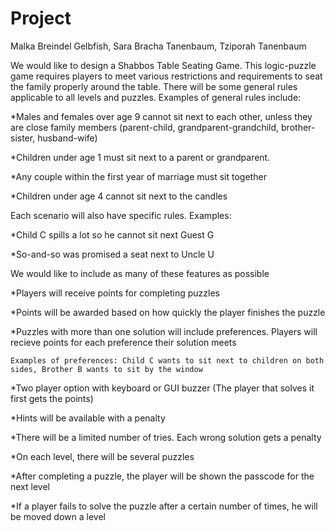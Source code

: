 # Project
Malka Breindel Gelbfish, Sara Bracha Tanenbaum, Tziporah Tanenbaum

We would like to design a Shabbos Table Seating Game. This logic-puzzle game requires players to meet various restrictions and requirements to seat the family properly around the table. There will be some general rules applicable to all levels and puzzles. 
Examples of general rules include: 

*Males and females over age 9 cannot sit next to each other, unless they are close family members (parent-child, grandparent-grandchild, brother-sister, husband-wife)

*Children under age 1 must sit next to a parent or grandparent.

*Any couple within the first year of marriage must sit together

*Children under age 4 cannot sit next to the candles

Each scenario will also have specific rules. Examples:

*Child C spills a lot so he cannot sit next Guest G

*So-and-so was promised a seat next to Uncle U

We would like to include as many of these features as possible

*Players will receive points for completing puzzles

*Points will be awarded based on how quickly the player finishes the puzzle

*Puzzles with more than one solution will include preferences. Players will recieve points for each preference their solution meets

	Examples of preferences: Child C wants to sit next to children on both sides, Brother B wants to sit by the window

*Two player option with keyboard or GUI buzzer (The player that solves it first gets the points)

*Hints will be available with a penalty

*There will be a limited number of tries. Each wrong solution gets a penalty

*On each level, there will be several puzzles

*After completing a puzzle, the player will be shown the passcode for the next level

*If a player fails to solve the puzzle after a certain number of times, he will be moved down a level



